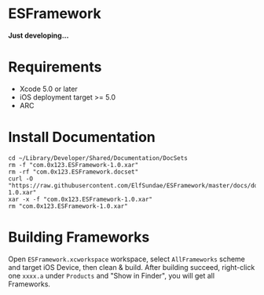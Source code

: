 ESFramework
===========

**Just developing...**


Requirements
============
* Xcode 5.0 or later
* iOS deployment target >= 5.0
* ARC

Install Documentation
=====================
	cd ~/Library/Developer/Shared/Documentation/DocSets
	rm -f "com.0x123.ESFramework-1.0.xar"
	rm -rf "com.0x123.ESFramework.docset"
	curl -O "https://raw.githubusercontent.com/ElfSundae/ESFramework/master/docs/docset/publish/com.0x123.ESFramework-1.0.xar"
	xar -x -f "com.0x123.ESFramework-1.0.xar"
	rm "com.0x123.ESFramework-1.0.xar"
	
	
Building Frameworks
=====================
Open `ESFramework.xcworkspace` workspace, select `AllFrameworks` scheme and target iOS Device, then clean & build.
After building succeed, right-click one `xxxx.a` under `Products` and "Show in Finder", you will get all Frameworks.

